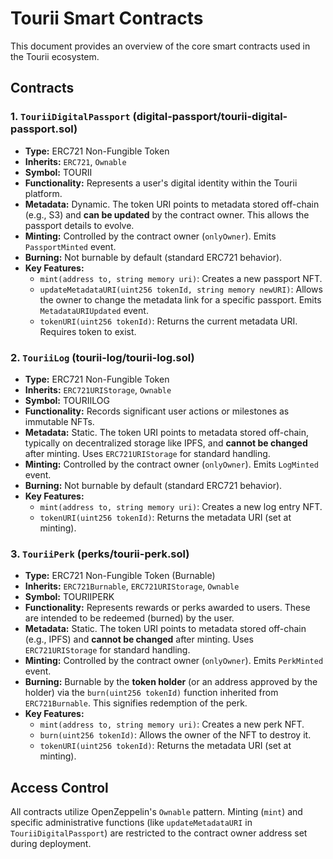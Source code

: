 # Tourii Smart Contracts

This document provides an overview of the core smart contracts used in the Tourii ecosystem.

## Contracts

### 1. `TouriiDigitalPassport` (digital-passport/tourii-digital-passport.sol)

- **Type:** ERC721 Non-Fungible Token
- **Inherits:** `ERC721`, `Ownable`
- **Symbol:** TOURII
- **Functionality:** Represents a user's digital identity within the Tourii platform.
- **Metadata:** Dynamic. The token URI points to metadata stored off-chain (e.g., S3) and **can be updated** by the contract owner. This allows the passport details to evolve.
- **Minting:** Controlled by the contract owner (`onlyOwner`). Emits `PassportMinted` event.
- **Burning:** Not burnable by default (standard ERC721 behavior).
- **Key Features:**
  - `mint(address to, string memory uri)`: Creates a new passport NFT.
  - `updateMetadataURI(uint256 tokenId, string memory newURI)`: Allows the owner to change the metadata link for a specific passport. Emits `MetadataURIUpdated` event.
  - `tokenURI(uint256 tokenId)`: Returns the current metadata URI. Requires token to exist.

### 2. `TouriiLog` (tourii-log/tourii-log.sol)

- **Type:** ERC721 Non-Fungible Token
- **Inherits:** `ERC721URIStorage`, `Ownable`
- **Symbol:** TOURIILOG
- **Functionality:** Records significant user actions or milestones as immutable NFTs.
- **Metadata:** Static. The token URI points to metadata stored off-chain, typically on decentralized storage like IPFS, and **cannot be changed** after minting. Uses `ERC721URIStorage` for standard handling.
- **Minting:** Controlled by the contract owner (`onlyOwner`). Emits `LogMinted` event.
- **Burning:** Not burnable by default (standard ERC721 behavior).
- **Key Features:**
  - `mint(address to, string memory uri)`: Creates a new log entry NFT.
  - `tokenURI(uint256 tokenId)`: Returns the metadata URI (set at minting).

### 3. `TouriiPerk` (perks/tourii-perk.sol)

- **Type:** ERC721 Non-Fungible Token (Burnable)
- **Inherits:** `ERC721Burnable`, `ERC721URIStorage`, `Ownable`
- **Symbol:** TOURIIPERK
- **Functionality:** Represents rewards or perks awarded to users. These are intended to be redeemed (burned) by the user.
- **Metadata:** Static. The token URI points to metadata stored off-chain (e.g., IPFS) and **cannot be changed** after minting. Uses `ERC721URIStorage` for standard handling.
- **Minting:** Controlled by the contract owner (`onlyOwner`). Emits `PerkMinted` event.
- **Burning:** Burnable by the **token holder** (or an address approved by the holder) via the `burn(uint256 tokenId)` function inherited from `ERC721Burnable`. This signifies redemption of the perk.
- **Key Features:**
  - `mint(address to, string memory uri)`: Creates a new perk NFT.
  - `burn(uint256 tokenId)`: Allows the owner of the NFT to destroy it.
  - `tokenURI(uint256 tokenId)`: Returns the metadata URI (set at minting).

## Access Control

All contracts utilize OpenZeppelin's `Ownable` pattern. Minting (`mint`) and specific administrative functions (like `updateMetadataURI` in `TouriiDigitalPassport`) are restricted to the contract owner address set during deployment.
